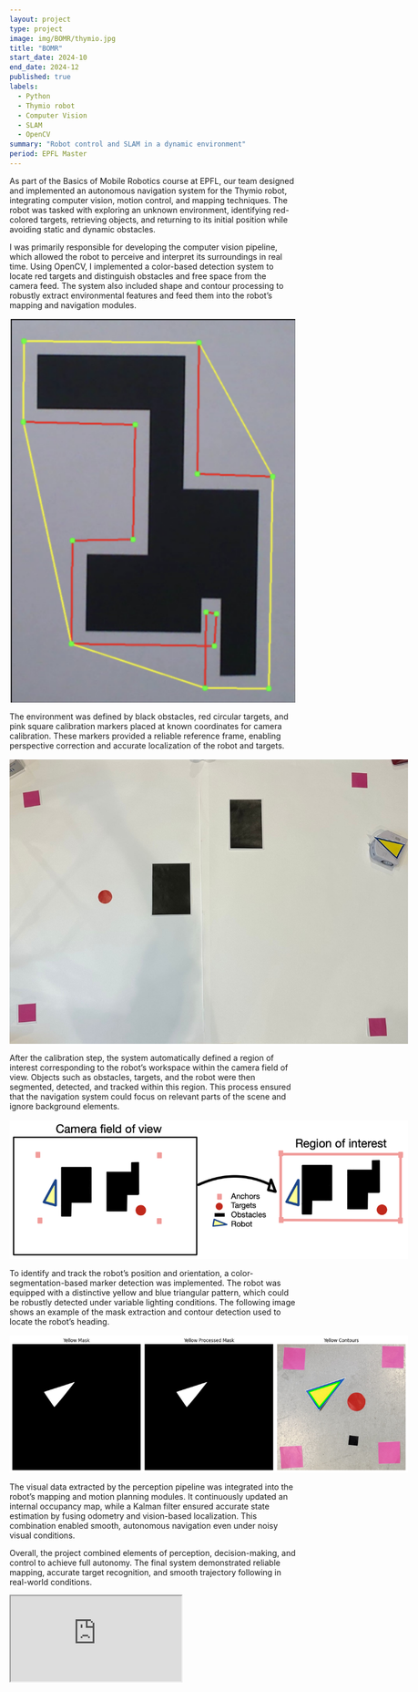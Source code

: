 ```yaml
---
layout: project
type: project
image: img/BOMR/thymio.jpg
title: "BOMR"
start_date: 2024-10
end_date: 2024-12
published: true
labels:
  - Python
  - Thymio robot
  - Computer Vision
  - SLAM
  - OpenCV
summary: "Robot control and SLAM in a dynamic environment"
period: EPFL Master
---
```


<div class="container py-3">

<p>
As part of the Basics of Mobile Robotics course at EPFL, our team designed and implemented an autonomous navigation system for the Thymio robot, integrating computer vision, motion control, and mapping techniques. 
The robot was tasked with exploring an unknown environment, identifying red-colored targets, retrieving objects, and returning to its initial position while avoiding static and dynamic obstacles.
</p>

<p>
I was primarily responsible for developing the computer vision pipeline, which allowed the robot to perceive and interpret its surroundings in real time. 
Using OpenCV, I implemented a color-based detection system to locate red targets and distinguish obstacles and free space from the camera feed. 
The system also included shape and contour processing to robustly extract environmental features and feed them into the robot’s mapping and navigation modules.
</p>

<p align="center">
  <img src="../img/BOMR/convex_hull.png" alt="Convex hull detection and contour extraction of obstacles using OpenCV." style="max-width: 500px; margin: 1rem auto; display:block;">
</p>

<p>
The environment was defined by black obstacles, red circular targets, and pink square calibration markers placed at known coordinates for camera calibration. 
These markers provided a reliable reference frame, enabling perspective correction and accurate localization of the robot and targets.
</p>

<p align="center">
  <img src="../img/BOMR/map_exemple.jpeg" alt="Experimental setup with calibration markers, targets, and obstacles." style="max-width: 700px; margin: 1rem auto; display:block;">
</p>

<p>
After the calibration step, the system automatically defined a region of interest corresponding to the robot’s workspace within the camera field of view. 
Objects such as obstacles, targets, and the robot were then segmented, detected, and tracked within this region. 
This process ensured that the navigation system could focus on relevant parts of the scene and ignore background elements.
</p>

<p align="center">
  <img src="../img/BOMR/cropped_process.png" alt="Illustration of the camera calibration and region of interest extraction." style="max-width: 700px; margin: 1rem auto; display:block;">
</p>

<p>
To identify and track the robot’s position and orientation, a color-segmentation-based marker detection was implemented. 
The robot was equipped with a distinctive yellow and blue triangular pattern, which could be robustly detected under variable lighting conditions. 
The following image shows an example of the mask extraction and contour detection used to locate the robot’s heading.
</p>

<p align="center">
  <img src="../img/BOMR/calibration_yellow.png" alt="Color mask and contour extraction used for robot orientation detection." style="max-width: 700px; margin: 1rem auto; display:block;">
</p>

<p>
The visual data extracted by the perception pipeline was integrated into the robot’s mapping and motion planning modules. 
It continuously updated an internal occupancy map, while a Kalman filter ensured accurate state estimation by fusing odometry and vision-based localization. 
This combination enabled smooth, autonomous navigation even under noisy visual conditions.
</p>

<p>
Overall, the project combined elements of perception, decision-making, and control to achieve full autonomy. 
The final system demonstrated reliable mapping, accurate target recognition, and smooth trajectory following in real-world conditions.
</p>

<div class="ratio ratio-4x3 my-4" style="max-width: 800px; margin: 0 auto;">
  <iframe 
    src="https://drive.google.com/file/d/1wTRObgNCnMcC-vWDzunhK5DmzSavFFN7/preview"
    title="Final project demonstration"
    allowfullscreen>
  </iframe>
</div>

</div>